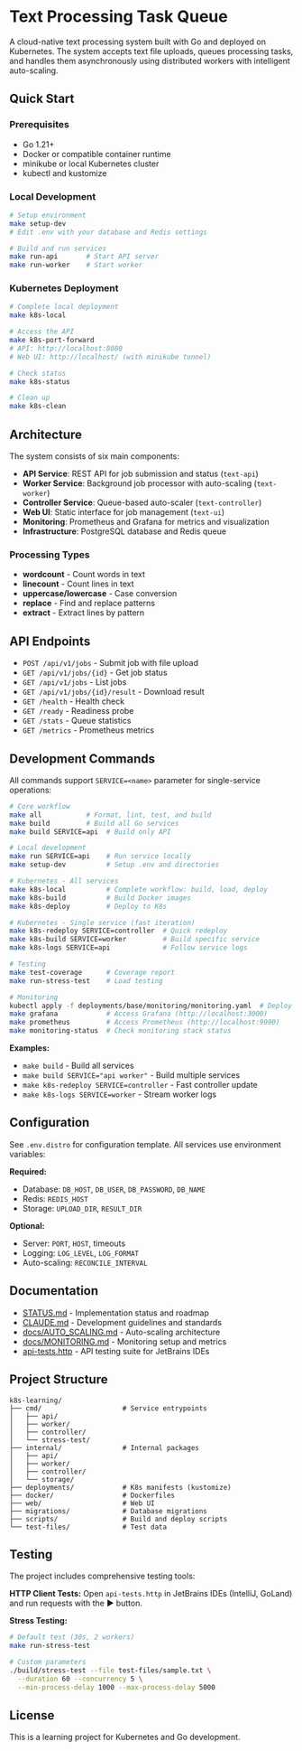 # Text Processing Task Queue

A cloud-native text processing system built with Go and deployed on Kubernetes. The system accepts text file uploads, queues processing tasks, and handles them asynchronously using distributed workers with intelligent auto-scaling.

## Quick Start

### Prerequisites
- Go 1.21+
- Docker or compatible container runtime
- minikube or local Kubernetes cluster
- kubectl and kustomize

### Local Development

```bash
# Setup environment
make setup-dev
# Edit .env with your database and Redis settings

# Build and run services
make run-api       # Start API server
make run-worker    # Start worker
```

### Kubernetes Deployment

```bash
# Complete local deployment
make k8s-local

# Access the API
make k8s-port-forward
# API: http://localhost:8080
# Web UI: http://localhost/ (with minikube tunnel)

# Check status
make k8s-status

# Clean up
make k8s-clean
```

## Architecture

The system consists of six main components:

- **API Service**: REST API for job submission and status (`text-api`)
- **Worker Service**: Background job processor with auto-scaling (`text-worker`)
- **Controller Service**: Queue-based auto-scaler (`text-controller`)
- **Web UI**: Static interface for job management (`text-ui`)
- **Monitoring**: Prometheus and Grafana for metrics and visualization
- **Infrastructure**: PostgreSQL database and Redis queue

### Processing Types

- **wordcount** - Count words in text
- **linecount** - Count lines in text
- **uppercase/lowercase** - Case conversion
- **replace** - Find and replace patterns
- **extract** - Extract lines by pattern

## API Endpoints

- `POST /api/v1/jobs` - Submit job with file upload
- `GET /api/v1/jobs/{id}` - Get job status
- `GET /api/v1/jobs` - List jobs
- `GET /api/v1/jobs/{id}/result` - Download result
- `GET /health` - Health check
- `GET /ready` - Readiness probe
- `GET /stats` - Queue statistics
- `GET /metrics` - Prometheus metrics

## Development Commands

All commands support `SERVICE=<name>` parameter for single-service operations:

```bash
# Core workflow
make all           # Format, lint, test, and build
make build         # Build all Go services
make build SERVICE=api  # Build only API

# Local development
make run SERVICE=api    # Run service locally
make setup-dev          # Setup .env and directories

# Kubernetes - All services
make k8s-local          # Complete workflow: build, load, deploy
make k8s-build          # Build Docker images
make k8s-deploy         # Deploy to K8s

# Kubernetes - Single service (fast iteration)
make k8s-redeploy SERVICE=controller  # Quick redeploy
make k8s-build SERVICE=worker         # Build specific service
make k8s-logs SERVICE=api             # Follow service logs

# Testing
make test-coverage      # Coverage report
make run-stress-test    # Load testing

# Monitoring
kubectl apply -f deployments/base/monitoring/monitoring.yaml  # Deploy
make grafana            # Access Grafana (http://localhost:3000)
make prometheus         # Access Prometheus (http://localhost:9090)
make monitoring-status  # Check monitoring stack status
```

**Examples:**
- `make build` - Build all services
- `make build SERVICE="api worker"` - Build multiple services
- `make k8s-redeploy SERVICE=controller` - Fast controller update
- `make k8s-logs SERVICE=worker` - Stream worker logs

## Configuration

See `.env.distro` for configuration template. All services use environment variables:

**Required:**
- Database: `DB_HOST`, `DB_USER`, `DB_PASSWORD`, `DB_NAME`
- Redis: `REDIS_HOST`
- Storage: `UPLOAD_DIR`, `RESULT_DIR`

**Optional:**
- Server: `PORT`, `HOST`, timeouts
- Logging: `LOG_LEVEL`, `LOG_FORMAT`
- Auto-scaling: `RECONCILE_INTERVAL`

## Documentation

- [STATUS.md](STATUS.md) - Implementation status and roadmap
- [CLAUDE.md](CLAUDE.md) - Development guidelines and standards
- [docs/AUTO_SCALING.md](docs/AUTO_SCALING.md) - Auto-scaling architecture
- [docs/MONITORING.md](docs/MONITORING.md) - Monitoring setup and metrics
- [api-tests.http](api-tests.http) - API testing suite for JetBrains IDEs

## Project Structure

```
k8s-learning/
├── cmd/                    # Service entrypoints
│   ├── api/
│   ├── worker/
│   ├── controller/
│   └── stress-test/
├── internal/               # Internal packages
│   ├── api/
│   ├── worker/
│   ├── controller/
│   └── storage/
├── deployments/            # K8s manifests (kustomize)
├── docker/                 # Dockerfiles
├── web/                    # Web UI
├── migrations/             # Database migrations
├── scripts/                # Build and deploy scripts
└── test-files/             # Test data
```

## Testing

The project includes comprehensive testing tools:

**HTTP Client Tests:**
Open `api-tests.http` in JetBrains IDEs (IntelliJ, GoLand) and run requests with the ▶️ button.

**Stress Testing:**
```bash
# Default test (30s, 2 workers)
make run-stress-test

# Custom parameters
./build/stress-test --file test-files/sample.txt \
  --duration 60 --concurrency 5 \
  --min-process-delay 1000 --max-process-delay 5000
```

## License

This is a learning project for Kubernetes and Go development.
